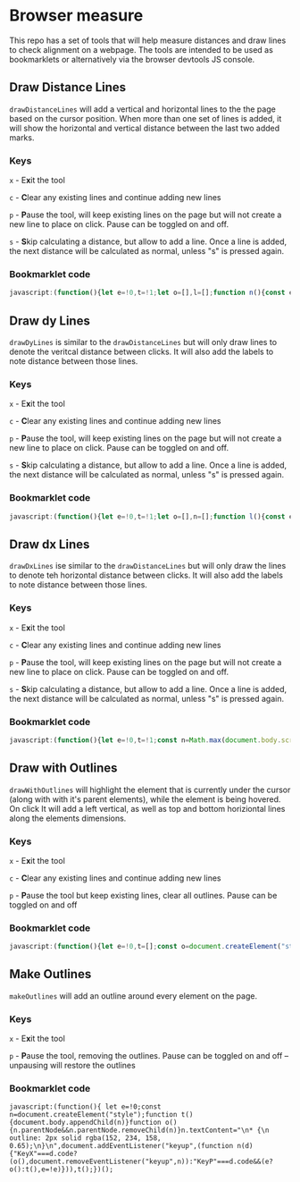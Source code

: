 # Browser measure
This repo has a set of tools that will help measure distances and draw lines to check alignment on a webpage. The tools are intended to be used as bookmarklets or alternatively via the browser devtools JS console.


## Draw Distance Lines
`drawDistanceLines` will add a vertical and horizontal lines to the the page based on the cursor position. When more than one set of lines is added, it will show the horizontal and vertical distance between the last two added marks.

### Keys
`x` - E**x**it the tool

`c` - **C**lear any existing lines and continue adding new lines

`p` - **P**ause the tool, will keep existing lines on the page but will not create a new line to place on click. Pause can be toggled on and off.

`s` - **S**kip calculating a distance, but allow to add a line. Once a line is added, the next distance will be calculated as normal, unless "s" is pressed again. 


### Bookmarklet code
```javascript
javascript:(function(){let e=!0,t=!1;let o=[],l=[];function n(){const e=document.createElement("div"),t=document.createElement("div");e.style.position="absolute",e.style.top="0",e.style.left="0",e.style.width="1px",e.style.height=`${window.innerHeight}px`,e.style.borderLeft="1px solid rgba(250, 0, 250, .5)",t.style.position="absolute",t.style.top=0,t.style.left=0,t.style.width="100vw",t.style.height="1px",t.style.borderTop="1px solid rgba(250, 0, 250, .5)",document.body.appendChild(e),document.body.appendChild(t),o.push([e,t])}function d(t){e&&(o[o.length-1][0].style.left=`${t.clientX}px`,o[o.length-1][1].style.top=`${t.clientY}px`)}function s(){e&&(n(),o.length>2&&function(e,o){if(t)return void(t=!1);const n={dx:parseInt(e[0].style.left)-parseInt(o[0].style.left),dy:parseInt(e[1].style.top)-parseInt(o[1].style.top)},d=document.createElement("div"),s=document.createElement("div");l.push([d,s]),d.appendChild(document.createTextNode(`${Math.abs(n.dx)}`)),s.appendChild(document.createTextNode(`${Math.abs(n.dy)}`)),d.style.position="absolute",s.style.position="absolute",n.dx<0?(d.style.left=e[0].style.left,s.style.left=e[0].style.left):(d.style.left=o[0].style.left,s.style.left=o[0].style.left),n.dy<0?(d.style.top=parseInt(o[1].style.top)-12-2+"px",s.style.top=`${parseInt(e[1].style.top)}px`):(d.style.top=parseInt(e[1].style.top)-12-2+"px",s.style.top=`${parseInt(o[1].style.top)}px`),d.style.width=`${Math.abs(n.dx)}px`,d.style.textAlign="center",d.style.backgroundColor="rgba(125, 16, 83, 0.75)",d.style.color="rgba(242, 221, 242, 0.9)",d.style.fontFamily="monospace, monospace",d.style.fontSize="12px",document.body.appendChild(d),s.style.height=`${Math.abs(n.dy)}px`,s.style.verticalAlign="middle",s.style.backgroundColor="rgba(125, 16, 83, 0.75)",s.style.color="rgba(242, 221, 242, 0.9)",s.style.display="flex",s.style.alignItems="center",s.style.fontFamily="monospace, monospace",s.style.fontSize="12px",document.body.appendChild(s)}(o[o.length-3],o[o.length-2]))}n(),document.addEventListener("mousemove",d),document.addEventListener("click",s),document.addEventListener("keyup",(function i(y){if("KeyX"===y.code)o.forEach((e=>{document.body.removeChild(e[0]),document.body.removeChild(e[1])})),o=[],l.forEach((e=>{document.body.removeChild(e[0]),document.body.removeChild(e[1])})),l=[],document.removeEventListener("mousemove",d),document.removeEventListener("click",s),document.removeEventListener("keyup",i);else if("KeyC"===y.code)o.forEach((e=>{document.body.removeChild(e[0]),document.body.removeChild(e[1])})),o=[],l.forEach((e=>{document.body.removeChild(e[0]),document.body.removeChild(e[1])})),l=[],n();else if("KeyP"===y.code){if(e){const e=o[o.length-1];document.body.removeChild(e[0]),document.body.removeChild(e[1]),o.pop()}else n();e=!e}else"KeyS"===y.code?t=!0:"KeyU"===y.code&&function(){if(o.length<2)return;const e=o[o.length-2];if(l.length>0){const t=l[l.length-1];e[0].getBoundingClientRect().left!=t[0].getBoundingClientRect().left&&e[0].getBoundingClientRect().left!=t[0].getBoundingClientRect().right||(document.body.removeChild(t[0]),document.body.removeChild(t[1]),l.pop())}document.body.removeChild(e[0]),document.body.removeChild(e[1]),currentMark=o[o.length-1],o=o.slice(0,-2),o.push(currentMark)}()}));})();
```

## Draw dy Lines
`drawDyLines` is similar to the `drawDistanceLines` but will only draw lines to denote the veritcal distance between clicks. It will also add the labels to note distance between those lines.

### Keys
`x` - E**x**it the tool

`c` - **C**lear any existing lines and continue adding new lines

`p` - **P**ause the tool, will keep existing lines on the page but will not create a new line to place on click. Pause can be toggled on and off.

`s` - **S**kip calculating a distance, but allow to add a line. Once a line is added, the next distance will be calculated as normal, unless "s" is pressed again. 


### Bookmarklet code
```javascript
javascript:(function(){let e=!0,t=!1;let o=[],n=[];function l(){const e=document.createElement("div");e.style.position="absolute",e.style.top=0,e.style.left=0,e.style.width="100vw",e.style.height="1px",e.style.borderTop="1px solid rgba(250, 0, 250, .5)",document.body.appendChild(e),o.push(e)}function d(t){e&&(o[o.length-1].style.top=`${t.clientY+window.scrollY}px`)}function c(){e&&(l(),o.length>2&&function(e,o){if(t)return void(t=!1);const l=parseInt(e.style.top)-parseInt(o.style.top),d=document.createElement("div");n.push(d),d.appendChild(document.createTextNode(`${Math.abs(l)}`)),d.style.position="absolute",d.style.top=l<0?`${parseInt(e.style.top)}px`:`${parseInt(o.style.top)}px`,d.style.height=`${Math.abs(l)}px`,d.style.verticalAlign="middle",d.style.backgroundColor="rgba(125, 16, 83, 0.75)",d.style.color="rgba(242, 221, 242, 0.9)",d.style.display="flex",d.style.alignItems="center",d.style.fontFamily="monospace, monospace",d.style.fontSize="12px",d.style.left=12*(n.length-1)*2%document.body.scrollWidth+"px",document.body.appendChild(d)}(o[o.length-3],o[o.length-2]))}function i(){o.forEach((e=>{document.body.removeChild(e)})),o=[],n.forEach((e=>{document.body.removeChild(e)})),n=[]}l(),document.addEventListener("mousemove",d),document.addEventListener("click",c),document.addEventListener("keyup",(function s(r){"KeyX"===r.code?(i(),document.removeEventListener("mousemove",d),document.removeEventListener("click",c),document.removeEventListener("keyup",s)):"KeyC"===r.code?(i(),l()):"KeyP"===r.code?(e?(document.body.removeChild(o[o.length-1]),o.pop()):l(),e=!e):"KeyS"===r.code?t=!0:"KeyU"===r.code&&function(){if(o.length<2)return;const e=o[o.length-2];if(n.length>0){const t=n[n.length-1];e.getBoundingClientRect().top!=t.getBoundingClientRect().top&&e.getBoundingClientRect().top!=t.getBoundingClientRect().bottom||(document.body.removeChild(t),n.pop())}document.body.removeChild(e),currentMark=o[o.length-1],o=o.slice(0,-2),o.push(currentMark)}()}));})();
```
## Draw dx Lines
`drawDxLines` ise similar to the `drawDistanceLines` but will only draw the lines to denote teh horizontal distance between clicks. It will also add the labels to note distance between those lines.

### Keys
`x` - E**x**it the tool

`c` - **C**lear any existing lines and continue adding new lines

`p` - **P**ause the tool, will keep existing lines on the page but will not create a new line to place on click. Pause can be toggled on and off.

`s` - **S**kip calculating a distance, but allow to add a line. Once a line is added, the next distance will be calculated as normal, unless "s" is pressed again. 


### Bookmarklet code
```javascript
javascript:(function(){let e=!0,t=!1;const n=Math.max(document.body.scrollHeight,document.documentElement.scrollHeight,document.body.offsetHeight,document.documentElement.offsetHeight,document.body.clientHeight,document.documentElement.clientHeight);let o=[],l=[];function d(){const e=document.createElement("div");e.style.position="absolute",e.style.top="0",e.style.left="0",e.style.width="1px",e.style.height=`${n}px`,e.style.borderLeft="1px solid rgba(250, 0, 250, .5)",document.body.appendChild(e),o.push(e)}function c(t){e&&(o[o.length-1].style.left=`${t.clientX}px`)}function i(n){e&&(d(),o.length>2&&function(e,n,o){if(t)return void(t=!1);const d=parseInt(e.style.left)-parseInt(n.style.left),c=document.createElement("div");l.push(c),c.appendChild(document.createTextNode(`${Math.abs(d)}`)),c.style.position="absolute",c.style.left=d<0?e.style.left:n.style.left,c.style.width=`${Math.abs(d)}px`,c.style.textAlign="center",c.style.backgroundColor="rgba(125, 16, 83, 0.75)",c.style.color="rgba(242, 221, 242, 0.9)",c.style.fontFamily="monospace, monospace",c.style.fontSize="12px",c.style.top=`${o+window.scrollY}px`,document.body.appendChild(c)}(o[o.length-3],o[o.length-2],n.clientY))}function s(){o.forEach((e=>{document.body.removeChild(e)})),o=[],l.forEach((e=>{document.body.removeChild(e)})),l=[]}d(),document.addEventListener("mousemove",c),document.addEventListener("click",i),document.addEventListener("keyup",(function n(u){"KeyX"===u.code?(s(),document.removeEventListener("mousemove",c),document.removeEventListener("click",i),document.removeEventListener("keyup",n)):"KeyC"===u.code?(s(),d()):"KeyP"===u.code?(e?(document.body.removeChild(o[o.length-1]),o.pop()):d(),e=!e):"KeyS"===u.code?t=!0:"KeyU"===u.code&&function(){if(o.length<2)return;const e=o[o.length-2];if(l.length>0){const t=l[l.length-1];e.getBoundingClientRect().left!=t.getBoundingClientRect().left&&e.getBoundingClientRect().left!=t.getBoundingClientRect().right||(document.body.removeChild(t),l.pop())}document.body.removeChild(e),currentMark=o[o.length-1],o=o.slice(0,-2),o.push(currentMark)}()}));})();
```


## Draw with Outlines
`drawWithOutlines` will highlight the element that is currently under the cursor (along with with it's parent elements), while the element is being hovered. On click It will add a left vertical, as well as top and bottom horiziontal lines along the elements dimensions.

### Keys
`x` - E**x**it the tool

`c` - **C**lear any existing lines and continue adding new lines

`p` - **P**ause the tool but keep existing lines, clear all outlines. Pause can be toggled on and off


### Bookmarklet code
```javascript
javascript:(function(){let e=!0,t=[];const o=document.createElement("style");o.textContent="\n.keyOutline {\n  outline: 2px solid rgba(0, 220, 250, .65);\n  box-shadow: 0px 3px 12px rgba(125, 153, 170, .9);\n}\n",document.body.appendChild(o);function n(t){e&&t.target.classList.add("keyOutline")}function l(t){e&&t.target.classList.remove("keyOutline")}function d(){document.querySelectorAll(".keyOutline").forEach((e=>e.classList.remove("keyOutline"))),t.forEach((e=>{e.parentNode&&e.parentNode.removeChild(e)}))}function i(o){if(!e)return;o.preventDefault();let n=o.clientX,l=o.clientY,d=document.elementFromPoint(n,l).getBoundingClientRect(),i=document.createElement("div"),r=document.createElement("div"),s=document.createElement("div");t.push(i,r,s),i.style.position="absolute",i.style.top="0",i.style.left=`${d.left+window.scrollX}px`,i.style.width="1px",i.style.height=`${window.innerHeight}px`,i.style.borderLeft="1px solid rgba(250, 0, 250, .5)",r.style.position="absolute",r.style.top=`${d.top+window.scrollY}px`,r.style.left="0",r.style.width="100vw",r.style.height="1px",r.style.borderTop="1px solid rgba(250, 0, 250, .5)",s.style.position="absolute",s.style.top=`${d.bottom+window.scrollY}px`,s.style.left="0",s.style.width="100vw",s.style.height="1px",s.style.borderTop="1px solid rgba(250, 0, 250, .5)",document.body.appendChild(i),document.body.appendChild(r),document.body.appendChild(s)}document.querySelectorAll("*").forEach((e=>{e.addEventListener("mouseenter",n),e.addEventListener("mouseleave",l)})),document.addEventListener("keyup",(function t(r){"KeyX"===r.code?(d(),document.removeEventListener("click",i),document.removeEventListener("keyup",t),document.querySelectorAll("*").forEach((e=>{e.removeEventListener("mouseenter",n),e.removeEventListener("mouseleave",l)})),document.body.removeChild(o)):"KeyP"===r.code?(e=!e,e||document.querySelectorAll(".keyOutline").forEach((e=>e.classList.remove("keyOutline")))):"KeyC"===r.code&&d()})),document.addEventListener("click",i);})();
```
## Make Outlines
`makeOutlines` will add an outline around every element on the page.

### Keys
`x` - E**x**it the tool

`p` - **P**ause the tool, removing the outlines. Pause can be toggled on and off – unpausing will restore the outlines

### Bookmarklet code
```
javascript:(function(){ let e=!0;const n=document.createElement("style");function t(){document.body.appendChild(n)}function o(){n.parentNode&&n.parentNode.removeChild(n)}n.textContent="\n* {\n  outline: 2px solid rgba(152, 234, 158, 0.65);\n}\n",document.addEventListener("keyup",(function n(d){"KeyX"===d.code?(o(),document.removeEventListener("keyup",n)):"KeyP"===d.code&&(e?o():t(),e=!e)})),t();})();
```
